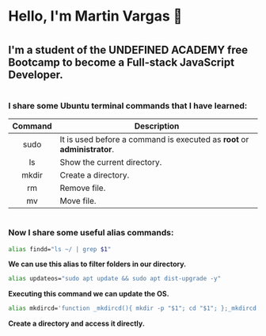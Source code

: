 # Hello, I'm Martin Vargas 👋
#
## I'm a student of the **UNDEFINED ACADEMY** free Bootcamp to become a **Full-stack JavaScript Developer**.
#
### I share some Ubuntu terminal commands that I have learned:
| Command | Description |
| :---: | --- |
|sudo| It is used before a command is executed as **root** or **administrator**. |
|ls| Show the current directory. |
|mkdir| Create a directory. |
|rm| Remove file.|
|mv| Move file. |

#
### Now I share some useful alias commands:
```bash
alias findd="ls ~/ | grep $1" 
```
**We can use this alias to filter folders in our directory.**
```bash
alias updateos="sudo apt update && sudo apt dist-upgrade -y"
```
**Executing this command we can update the OS.**
```bash
alias mkdircd='function _mkdircd(){ mkdir -p "$1"; cd "$1"; };_mkdircd'
``` 
**Create a directory and access it directly.**
